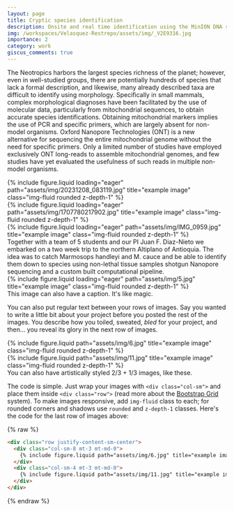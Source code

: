 ```yaml
---
layout: page
title: Cryptic species identification 
description: Onsite and real time identification using the MinION DNA sequencer and its application in a conservation context.
img: /workspaces/Velasquez-Restrepo/assets/img/_V2E9316.jpg
importance: 2
category: work
giscus_comments: true
---
```


The Neotropics harbors the largest species richness of the planet; however, even in well-studied groups, there are potentially hundreds of species that lack a formal description, and likewise, many already described taxa are difficult to identify using morphology. Specifically in small mammals, complex morphological diagnoses have been facilitated by the use of molecular data, particularly from mitochondrial sequences, to obtain accurate species identifications. Obtaining mitochondrial markers implies the use of PCR and specific primers, which are largely absent for non-model organisms. Oxford Nanopore Technologies (ONT) is a new alternative for sequencing the entire mitochondrial genome without the need for specific primers. Only a limited number of studies have employed exclusively ONT long-reads to assemble mitochondrial genomes, and few studies have yet evaluated the usefulness of such reads in multiple non-model organisms.

<div class="row">
    <div class="col-sm mt-3 mt-md-0">
        {% include figure.liquid loading="eager" path="assets/img/20231208_083119.jpg" title="example image" class="img-fluid rounded z-depth-1" %}
    </div>
    <div class="col-sm mt-3 mt-md-0">
        {% include figure.liquid loading="eager" path="assets/img/1707780217902.jpg" title="example image" class="img-fluid rounded z-depth-1" %}
    </div>
    <div class="col-sm mt-3 mt-md-0">
        {% include figure.liquid loading="eager" path="assets/img/IMG_0959.jpg" title="example image" class="img-fluid rounded z-depth-1" %}
    </div>
</div>
<div class="caption">
    Together with a team of 5 students and our PI Juan F. Diaz-Nieto we embarked on a two week trip to the northern Altiplano of Antioquia. The idea was to catch Marmosops handleyi and M. cauce and be able to identify them down to species using non-lethal tissue samples shotgun Nanopore sequencing and a custom built computational pipeline.
</div>
<div class="row">
    <div class="col-sm mt-3 mt-md-0">
        {% include figure.liquid loading="eager" path="assets/img/5.jpg" title="example image" class="img-fluid rounded z-depth-1" %}
    </div>
</div>
<div class="caption">
    This image can also have a caption. It's like magic.
</div>

You can also put regular text between your rows of images.
Say you wanted to write a little bit about your project before you posted the rest of the images.
You describe how you toiled, sweated, _bled_ for your project, and then... you reveal its glory in the next row of images.

<div class="row justify-content-sm-center">
    <div class="col-sm-8 mt-3 mt-md-0">
        {% include figure.liquid path="assets/img/6.jpg" title="example image" class="img-fluid rounded z-depth-1" %}
    </div>
    <div class="col-sm-4 mt-3 mt-md-0">
        {% include figure.liquid path="assets/img/11.jpg" title="example image" class="img-fluid rounded z-depth-1" %}
    </div>
</div>
<div class="caption">
    You can also have artistically styled 2/3 + 1/3 images, like these.
</div>

The code is simple.
Just wrap your images with `<div class="col-sm">` and place them inside `<div class="row">` (read more about the <a href="https://getbootstrap.com/docs/4.4/layout/grid/">Bootstrap Grid</a> system).
To make images responsive, add `img-fluid` class to each; for rounded corners and shadows use `rounded` and `z-depth-1` classes.
Here's the code for the last row of images above:

{% raw %}

```html
<div class="row justify-content-sm-center">
  <div class="col-sm-8 mt-3 mt-md-0">
    {% include figure.liquid path="assets/img/6.jpg" title="example image" class="img-fluid rounded z-depth-1" %}
  </div>
  <div class="col-sm-4 mt-3 mt-md-0">
    {% include figure.liquid path="assets/img/11.jpg" title="example image" class="img-fluid rounded z-depth-1" %}
  </div>
</div>
```

{% endraw %}

